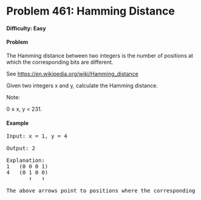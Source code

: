 # Problem 461: Hamming Distance

#### Difficulty: Easy

#### Problem

The Hamming distance between two integers is the number of positions at which the corresponding bits are different.

See https://en.wikipedia.org/wiki/Hamming_distance

Given two integers x and y, calculate the Hamming distance.

Note:

0 ≤ x, y < 231.

#### Example

<pre>
Input: x = 1, y = 4

Output: 2

Explanation:
1   (0 0 0 1)
4   (0 1 0 0)
       ↑   ↑

The above arrows point to positions where the corresponding bits are different.
</pre>